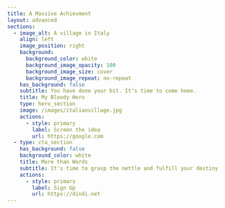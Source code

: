 ```yaml
---
title: A Massive Achievment
layout: advanced
sections:
  - image_alt: A village in Italy
    align: left
    image_position: right
    background:
      background_color: white
      background_image_opacity: 100
      background_image_size: cover
      background_image_repeat: no-repeat
    has_background: false
    subtitle: You have done your bit. It's time to come home.
    title: My Bloody Hero
    type: hero_section
    image: /images/italianvillage.jpg
    actions:
      - style: primary
        label: Screen the idea
        url: https://google.com
  - type: cta_section
    has_background: false
    background_color: white
    title: More than Words
    subtitle: It's time to grasp the nettle and fulfill your destiny
    actions:
      - style: primary
        label: Sign Up
        url: https://dindi.net
---
```

